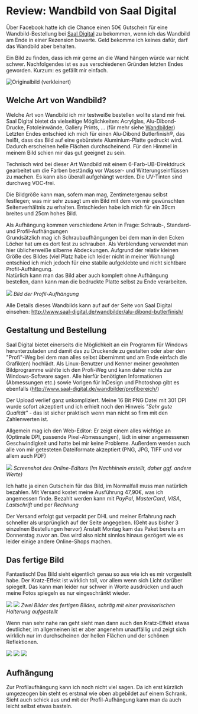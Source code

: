 # Review: Wandbild von Saal Digital</h1>


Über Facebook hatte ich die Chance einen 50€ Gutschein für eine Wandbild-Bestellung bei [Saal Digital](https://www.facebook.com/Saal.Digital/) zu bekommen, wenn ich das Wandbild am Ende in einer Rezension bewerte. Geld bekomme ich keines dafür, darf das Wandbild aber behalten.

Ein Bild zu finden, dass ich mir gerne an die Wand hängen würde war nicht schwer. Nachfolgendes ist es aus verschiedenen Gründen letzten Endes geworden. Kurzum: es gefällt mir einfach.

![Originalbild (verkleinert)](DSC_0221_02.jpg)



## Welche Art von Wandbild?

Welche Art von Wandbild ich mir testweiße bestellen wollte stand mir frei. Saal Digital bietet da vielseitige Möglichkeiten: Acrylglas, Alu-Dibond-Drucke, Fotoleinwände, Gallery Prints, ... (für mehr siehe [Wandbilder](http://www.saal-digital.de/wandbilder/))  
Letzten Endes entschied ich mich für einen Alu-Dibond Butlerfinish&reg;, das heißt, dass das Bild auf eine gebürstete Aluminium-Platte gedruckt wird. Dadurch erscheinen helle Flächen durchscheinend. Für den Himmel in meinem Bild schien mir das gut geeignet zu sein.

Technisch wird bei dieser Art Wandbild mit einem 6-Farb-UB-Direktdruck gearbeitet um die Farben beständig vor Wasser- und Witterungseinflüssen zu machen. Es kann also überall aufgehängt werden. Die UV-Tinten sind durchweg VOC-frei.

Die Bildgröße kann man, sofern man mag, Zentimetergenau selbst festlegen; was mir sehr zusagt um ein Bild mit dem von mir gewünschten Seitenverhältnis zu erhalten. Entschieden habe ich mich für ein 39cm breites und 25cm hohes Bild.

Als Aufhängung kommen verschiedene Arten in Frage: Schraub-, Standard- und Profil-Aufhängungen  
Grundsätzlich mag ich Schraubaufhängungen bei dem man in den Ecken Löcher hat um es dort fest zu schrauben. Als Verblendung verwendet man hier üblicherweiße silberne Abdeckungen. Aufgrund der relativ kleinen Größe des Bildes (viel Platz habe ich leider nicht in meiner Wohnung) entschied ich mich jedoch für eine stabile aufgeklebte und nicht sichtbare Profil-Aufhängung.  
Natürlich kann man das Bild aber auch komplett ohne Aufhängung bestellen, dann kann man die bedruckte Platte selbst zu Ende verarbeiten.

![](DSC_0624.jpg)
_Bild der Profil-Aufhängung_

Alle Details dieses Wandbilds kann auf auf der Seite von Saal Digital einsehen: http://www.saal-digital.de/wandbilder/alu-dibond-butlerfinish/  



## Gestaltung und Bestellung

Saal Digital bietet einerseits die Möglichkeit an ein Programm für Windows herunterzuladen und damit das zu Druckende zu gestalten oder aber den "Profi"-Weg bei dem man alles selbst übernimmt und am Ende einfach die Grafik(en) hochlädt. Als Linux-Benutzer und Kenner meiner gewohnten Bildprogramme wählte ich den Profi-Weg und kann daher nichts zur Windows-Software sagen. Alle hierfür benötigten Informationen (Abmessungen etc.) sowie Vorlgen für InDesign und Photoshop gibt es ebenfalls (http://www.saal-digital.de/wandbilder/profibereich/)

Der Upload verlief ganz unkompliziert. Meine 16 Bit PNG Datei mit 301 DPI wurde sofort akzeptiert und ich erhielt noch den Hinweis <em>"Sehr gute Qualität"</em> - das ist sicher praktisch wenn man nicht so firm mit den Zahlenwerten ist.

Allgemein mag ich den Web-Editor: Er zeigt einem alles wichtige an (Optimale DPI, passende Pixel-Abmessungen), lädt in einer angemessenen Geschwindigkeit und hatte bei mir keine Probleme. Außerdem werden auch alle von mir getesteten Dateiformate akzeptiert (PNG, JPG, TIFF und vor allem auch PDF)

![](Online-Editor.png)
_Screenshot des Online-Editors (Im Nachhinein erstellt, daher ggf. andere Werte)_

Ich hatte ja einen Gutschein für das Bild, im Normalfall muss man natürlich bezahlen. Mit Versand kostet meine Ausführung 47,90€, was ich angemessen finde. Bezahlt werden kann mit _PayPal_, _MasterCard_, _VISA_, _Lastschrift_ und per _Rechnung_

Der Versand erfolgt gut verpackt per DHL und meiner Erfahrung nach schneller als ursprünglich auf der Seite angegeben. (Geht aus bisher 3 einzelnen Bestellungen hervor) Anstatt Montag kam das Paket bereits am Donnerstag zuvor an. Das wird also nicht sinnlos hinaus gezögert wie es leider einige andere Online-Shops machen.



## Das fertige Bild

Fantastisch! Das Bild sieht eigentlich genau so aus wie ich es mir vorgestellt habe. Der Kratz-Effekt ist wirklich toll, vor allem wenn sich Licht darüber spiegelt. Das kann man leider nur schwer in Worte ausdrücken und auch meine Fotos spiegeln es nur eingeschränkt wieder.

![](DSC_0586.jpg)
![](DSC_0587.jpg)
_Zwei Bilder des fertigen Bildes, schräg mit einer provisorischen Halterung aufgestellt_

Wenn man sehr nahe ran geht sieht man dann auch den Kratz-Effekt etwas deutlicher, im allgemeinen ist er aber angenehm unauffällig und zeigt sich wirklich nur im durchscheinen der hellen Flächen und der schönen Reflektionen.

![](DSC_0591.jpg)
![](DSC_0593.jpg)
![](DSC_0610.jpg)

## Aufhängung

Zur Profilaufhängung kann ich noch nicht viel sagen. Da ich erst kürzlich umgezeogen bin steht es erstmal wie oben abgebildet auf einem Schrank. Sieht auch schick aus und mit der Profil-Aufhängung kann man da auch leicht selbst etwas basteln.
